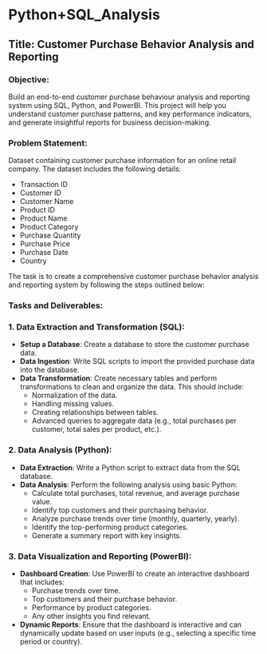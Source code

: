 # Python+SQL_Analysis

## Title: Customer Purchase Behavior Analysis and Reporting

### Objective:

Build an end-to-end customer purchase behaviour analysis and reporting system using SQL, Python, and PowerBI. This project will help you understand customer purchase patterns, and key performance indicators, and generate insightful reports for business decision-making.

### Problem Statement:

Dataset containing customer purchase information for an online retail company. The dataset includes the following details:

- Transaction ID
- Customer ID
- Customer Name
- Product ID
- Product Name
- Product Category
- Purchase Quantity
- Purchase Price
- Purchase Date
- Country

The task is to create a comprehensive customer purchase behavior analysis and reporting system by following the steps outlined below:

### Tasks and Deliverables:

### 1. Data Extraction and Transformation (SQL):

- **Setup a Database**: Create a database to store the customer purchase data.
- **Data Ingestion**: Write SQL scripts to import the provided purchase data into the database.
- **Data Transformation**: Create necessary tables and perform transformations to clean and organize the data. This should include:
    - Normalization of the data.
    - Handling missing values.
    - Creating relationships between tables.
    - Advanced queries to aggregate data (e.g., total purchases per customer, total sales per product, etc.).

### 2. Data Analysis (Python):

- **Data Extraction**: Write a Python script to extract data from the SQL database.
- **Data Analysis**: Perform the following analysis using basic Python:
    - Calculate total purchases, total revenue, and average purchase value.
    - Identify top customers and their purchasing behavior.
    - Analyze purchase trends over time (monthly, quarterly, yearly).
    - Identify the top-performing product categories.
    - Generate a summary report with key insights.

### 3. Data Visualization and Reporting (PowerBI):

- **Dashboard Creation**: Use PowerBI to create an interactive dashboard that includes:
    - Purchase trends over time.
    - Top customers and their purchase behavior.
    - Performance by product categories.
    - Any other insights you find relevant.
- **Dynamic Reports**: Ensure that the dashboard is interactive and can dynamically update based on user inputs (e.g., selecting a specific time period or country).
